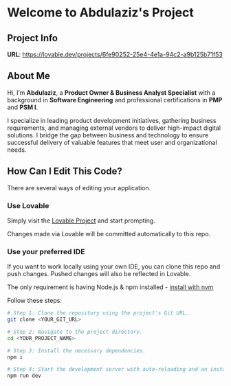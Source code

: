 # Welcome to Abdulaziz's Project

## Project Info

**URL**: https://lovable.dev/projects/6fe90252-25e4-4e1a-94c2-a9b125b71f53

## About Me

Hi, I’m **Abdulaziz**, a **Product Owner & Business Analyst Specialist** with a background in **Software Engineering** and professional certifications in **PMP** and **PSM I**.

I specialize in leading product development initiatives, gathering business requirements, and managing external vendors to deliver high-impact digital solutions. I bridge the gap between business and technology to ensure successful delivery of valuable features that meet user and organizational needs.

## How Can I Edit This Code?

There are several ways of editing your application.

### **Use Lovable**

Simply visit the [Lovable Project](https://lovable.dev/projects/6fe90252-25e4-4e1a-94c2-a9b125b71f53) and start prompting.

Changes made via Lovable will be committed automatically to this repo.

### **Use your preferred IDE**

If you want to work locally using your own IDE, you can clone this repo and push changes. Pushed changes will also be reflected in Lovable.

The only requirement is having Node.js & npm installed - [install with nvm](https://github.com/nvm-sh/nvm#installing-and-updating)

Follow these steps:

```sh
# Step 1: Clone the repository using the project's Git URL.
git clone <YOUR_GIT_URL>

# Step 2: Navigate to the project directory.
cd <YOUR_PROJECT_NAME>

# Step 3: Install the necessary dependencies.
npm i

# Step 4: Start the development server with auto-reloading and an instant preview.
npm run dev
```
